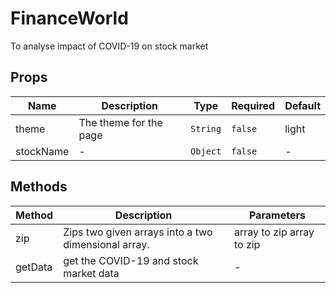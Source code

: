 # FinanceWorld

To analyse impact of COVID-19 on stock market

## Props

<!-- @vuese:FinanceWorld:props:start -->
|Name|Description|Type|Required|Default|
|---|---|---|---|---|
|theme|The theme for the page|`String`|`false`|light|
|stockName|-|`Object`|`false`|-|

<!-- @vuese:FinanceWorld:props:end -->


## Methods

<!-- @vuese:FinanceWorld:methods:start -->
|Method|Description|Parameters|
|---|---|---|
|zip|Zips two given arrays into a two dimensional array.|array to zip array to zip|
|getData|get the COVID-19 and stock market data|-|

<!-- @vuese:FinanceWorld:methods:end -->


